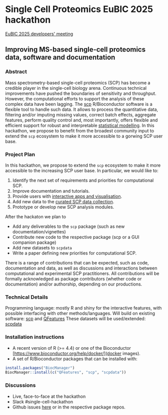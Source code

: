 # Single Cell Proteomics EuBIC 2025 hackathon

[EuBIC 2025 developers' meeting](https://github.com/EuBIC/EuBIC2025/)

## Improving MS-based single-cell proteomics data, software and documentation

### Abstract

Mass spectrometry-based single-cell proteomics (SCP) has become a
credible player in the single-cell biology arena. Continuous technical
improvements have pushed the boundaries of sensitivity and
throughput. However, the computational efforts to support the analysis
of these complex data have been lagging. The
[scp](https://uclouvain-cbio.github.io/scp/) R/Bioconductor software
is a flexible tool to handle such data. It allows to process the
quantitative data, filtering and/or imputing missing values, correct
batch effects, aggregate features, perform quality control and, most
importantly, offers flexible and efficient support for robust and
interpretable [statistical
modelling](https://uclouvain-cbio.github.io/scp/articles/scp_data_modelling.html). In
this hackathon, we propose to benefit from the broadest community
input to extend the `scp` ecosystem to make it more accessible to a
gorwing SCP user base.


### Project Plan

In this hackathon, we propose to extend the `scp` ecosystem to make it
more accessible to the increasing SCP user base. In particular, we
would like to:

1. Identify the next set of requirements and priorities for computational SCP.
2. Improve documentation and tutorials.
3. Provide users with [interactive apps and
   visualisation](https://uclouvain-cbio.github.io/QFeaturesGUI/articles/scpGUI.html).
4. Add new data to the [curated SCP data
   collection](https://uclouvain-cbio.github.io/scpdata/).
5. Prototype or develop new SCP analysis modules.

After the hackaton we plan to
- Add any deliverables to the `scp` package (such as new documentation/vignettes)
- Contribute new code to the respective package (scp or a GUI companion package)
- Add new datasets to `scpdata`
- Write a paper defining new priorities for computational SCP.

There is a range of contributions that can be expected, such as code,
documentation and data, as well as discussions and interactions
between computational and experimental SCP practitioners. All
contributions will be formally acknowledged as package contributors
(whether code or documentation) and/or authorship, depending on our
productions.

### Technical Details

Programming language: mostly R and shiny for the interactive features,
with possible interfacing with other methods/languages.  Will build on
existing software: [scp](https://uclouvain-cbio.github.io/scp/) and
[QFeatures](https://rformassspectrometry.github.io/QFeatures/) These
datasets will be used/extended:
[scpdata](https://uclouvain-cbio.github.io/scpdata/)

### Installation instructions


- A recent version of R (>= 4.4) or one of the Bioconductor
  [https://www.bioconductor.org/help/docker/](docker images).
-  A set of R/Bioconductor packages that can be installed with:

```r
install.packages("BiocManager")
BiocManager::install(c("QFeatures", "scp", "scpdata"))
```

### Discussions

- Live, face-to-face at the hackathon
- Slack #single-cell-hackathon
- Github issues
  [here](https://github.com/lgatto/2025-EuBIC-SCP-hackathon/issues) or
  in the respective package repos.
